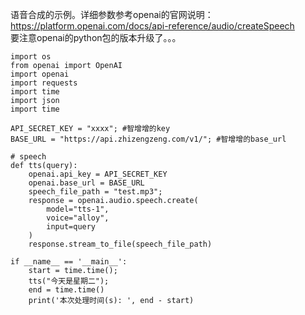 语音合成的示例。详细参数参考openai的官网说明：     
https://platform.openai.com/docs/api-reference/audio/createSpeech    
要注意openai的python包的版本升级了。。。     

```
import os
from openai import OpenAI
import openai
import requests
import time
import json
import time

API_SECRET_KEY = "xxxx"; #智增增的key
BASE_URL = "https://api.zhizengzeng.com/v1/"; #智增增的base_url

# speech
def tts(query):
    openai.api_key = API_SECRET_KEY
    openai.base_url = BASE_URL
    speech_file_path = "test.mp3";
    response = openai.audio.speech.create(
        model="tts-1",
        voice="alloy",
        input=query
    )
    response.stream_to_file(speech_file_path)

if __name__ == '__main__':
    start = time.time();
    tts("今天是星期二");
    end = time.time()
    print('本次处理时间(s): ', end - start)
```


